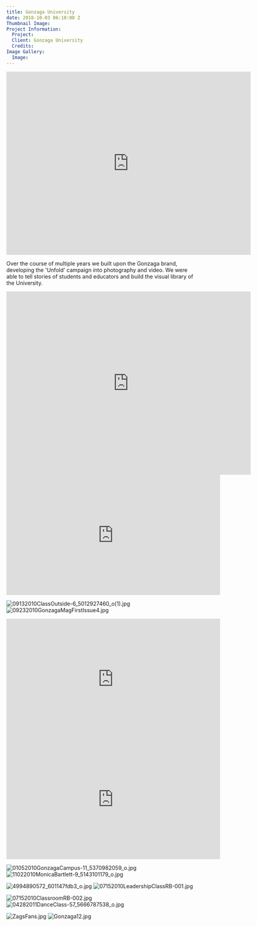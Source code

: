 ```yaml
---
title: Gonzaga University
date: 2018-10-03 06:10:00 Z
Thumbnail Image: 
Project Information:
  Project: 
  Client: Gonzaga University
  Credits: 
Image Gallery:
  Image: 
---
```


<iframe width="640" height="480" src="https://www.youtube.com/embed/35gb2n5MRcM" frameborder="0" allow="accelerometer; autoplay; encrypted-media; gyroscope; picture-in-picture" allowfullscreen></iframe>

Over the course of multiple years we built upon the Gonzaga brand, developing the 'Unfold' campaign into photography and video. We were able to tell stories of students and educators and build the visual library of the University. 



<iframe width="640" height="480" src="https://www.youtube.com/embed/hHOYxYL0RK4?controls=0" frameborder="0" allow="accelerometer; autoplay; encrypted-media; gyroscope; picture-in-picture" allowfullscreen></iframe>

<iframe width="560" height="315" src="https://www.youtube.com/embed/7uqiGoepAEA?controls=0" frameborder="0" allow="accelerometer; autoplay; encrypted-media; gyroscope; picture-in-picture" allowfullscreen></iframe>

![09132010ClassOutside-6_5012927460_o(1).jpg](/uploads/09132010ClassOutside-6_5012927460_o(1).jpg)
![09232010GonzagaMagFirstIssue4.jpg](/uploads/09232010GonzagaMagFirstIssue4.jpg)

<iframe width="560" height="315" src="https://www.youtube.com/embed/jAP8ON3Q5XE?controls=0" frameborder="0" allow="accelerometer; autoplay; encrypted-media; gyroscope; picture-in-picture" allowfullscreen></iframe>

<iframe width="560" height="315" src="https://www.youtube.com/embed/LBRUJwy5gC4?controls=0" frameborder="0" allow="accelerometer; autoplay; encrypted-media; gyroscope; picture-in-picture" allowfullscreen></iframe>

![01052010GonzagaCampus-11_5370982059_o.jpg](/uploads/01052010GonzagaCampus-11_5370982059_o.jpg)
![11022010MonicaBartlett-9_5143101179_o.jpg](/uploads/11022010MonicaBartlett-9_5143101179_o.jpg)

![4994890572_601147fdb3_o.jpg](/uploads/4994890572_601147fdb3_o.jpg)
![07152010LeadershipClassRB-001.jpg](/uploads/07152010LeadershipClassRB-001.jpg)

![07152010ClassroomRB-002.jpg](/uploads/07152010ClassroomRB-002.jpg)
![04282011DanceClass-57_5666787538_o.jpg](/uploads/04282011DanceClass-57_5666787538_o.jpg)

![ZagsFans.jpg](/uploads/ZagsFans.jpg)
![Gonzaga12.jpg](/uploads/Gonzaga12.jpg)





